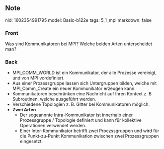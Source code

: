 ## Note
nid: 1602354991795
model: Basic-b122e
tags: 5_1_mpi
markdown: false

### Front
Was sind Kommunikatoren bei MPI? Welche beiden Arten unterscheidet man?

### Back
<ul>
<li>MPI_COMM_WORLD ist ein Kommunikator, der alle Prozesse vereinigt, und von MPI vordefiniert.</li>
<li>Aus einer Prozessgruppe lassen sich Untergruppen bilden, welche mit MPI_Comm_Create ein neuer Kommunikator erzeugen kann.</li>
<li>Kommunikatoren beschränken eine Nachricht auf Ihren Kontext z. B Subroutinen, welche ausgeführt werden.</li>
<li>Verschiedene Topologien z. B. Gitter bei Kommunikatoren möglich.</li>
<li><strong>Zwei Arten</strong>
<ul>
<li>Der sogeannnte Intra-Kommunikator ist innerhalb einer Prozessgruppe / Topologie definiert und kann für kollektive Operationen verwendet werden.</li>
<li>Einer Inter-Kommunikator betrifft zwei Proezssgruppen und wird für die Punkt-zu-Punkt Kommunikation zwischen zwei Prozessgruppen eingesetzt.</li>
</ul>
</li></ul>
